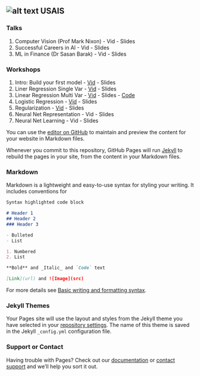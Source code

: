 ## ![alt text](https://society.ecs.soton.ac.uk/media/societies/usais.png) USAIS 

### Talks
1. Computer Vision (Prof Mark Nixon) - Vid - Slides
2. Successful Careers in AI - Vid - Slides
3. ML in Finance (Dr Sasan Barak) - Vid - Slides
<!-- 4. Whats it like to do Phd? (MINDS CDT)
5. Block Dojo
6. AI in the Finance Industry by Ashish Umre (AXA)-->

### Workshops
1. Intro: Build your first model - [Vid](https://web.microsoftstream.com/video/e3f466d0-7637-48ba-8e9d-a8326aa2d058) - Slides
2. Liner Regression Single Var - [Vid](https://web.microsoftstream.com/video/cf47685d-fcc8-4bcf-bfdb-49e4f7c2bd51) - Slides
3. Linear Regression Multi Var - [Vid](https://web.microsoftstream.com/video/1d3dfd9f-436f-43e5-917f-dc9dd3e4ebcf) - Slides - [Code](https://colab.research.google.com/drive/1_zN3JAUsVuFtWS7PROpIaT8AEjNuLB3d?usp=sharing#scrollTo=gqdE7TjitfqR)
4. Logistic Regression - [Vid](https://web.microsoftstream.com/video/fdb96fac-69f0-4e67-82f3-37a5508d703d) - Slides
5. Regularization - [Vid](https://web.microsoftstream.com/video/fb7c0afd-fb39-405d-99c3-d9b499916719) - Slides
6. Neural Net Representation - Vid - Slides
7.  Neural Net Learning - Vid - Slides
<!-- 8.  SVM - Vid - Slides
9. Unsupervised Learning - Vid - Slides
10. Data Science with SAS - Vid - Slides-->


You can use the [editor on GitHub](https://github.com/aisoc/aisoc.github.io/edit/main/index.md) to maintain and preview the content for your website in Markdown files.

Whenever you commit to this repository, GitHub Pages will run [Jekyll](https://jekyllrb.com/) to rebuild the pages in your site, from the content in your Markdown files.

### Markdown

Markdown is a lightweight and easy-to-use syntax for styling your writing. It includes conventions for

```markdown
Syntax highlighted code block

# Header 1
## Header 2
### Header 3

- Bulleted
- List

1. Numbered
2. List

**Bold** and _Italic_ and `Code` text

[Link](url) and ![Image](src)
```

For more details see [Basic writing and formatting syntax](https://docs.github.com/en/github/writing-on-github/getting-started-with-writing-and-formatting-on-github/basic-writing-and-formatting-syntax).

### Jekyll Themes

Your Pages site will use the layout and styles from the Jekyll theme you have selected in your [repository settings](https://github.com/aisoc/aisoc.github.io/settings/pages). The name of this theme is saved in the Jekyll `_config.yml` configuration file.

### Support or Contact

Having trouble with Pages? Check out our [documentation](https://docs.github.com/categories/github-pages-basics/) or [contact support](https://support.github.com/contact) and we’ll help you sort it out.

